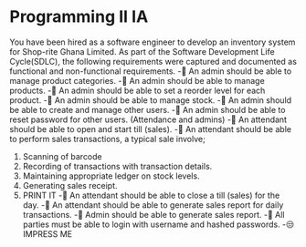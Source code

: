 # Programming II IA
 You have been hired as a software engineer to develop an inventory system for Shop-rite Ghana Limited. As part of the Software Development Life Cycle(SDLC), the following requirements were captured and documented as functional and non-functional requirements. 
-🤞 An admin should be able to manage product categories. 
-🤞 An admin should be able to manage products. 
-🤞 An admin should be able to set a reorder level for each product. 
-🤞 An admin should be able to manage stock. 
-🤞 An admin should be able to create and manage other users.
-🤞 An admin should be able to reset password for other users. (Attendance and admins)
-🤞 An attendant should be able to open and start till (sales). 
-🤞 An attendant should be able to perform sales transactions, a typical sale involve; 
  1. Scanning of barcode 
  2. Recording of transactions with transaction details. 
  3. Maintaining appropriate ledger on stock levels. 
  4. Generating sales receipt. 
  5. PRINT IT
-🤞 An attendant should be able to close a till (sales) for the day. 
-🤞 An attendant should be able to generate sales report for daily transactions. 
-🤞  Admin should be able to generate sales report. 
-🤞 All parties must be able to login with username and hashed passwords. 
-😒 IMPRESS ME 

